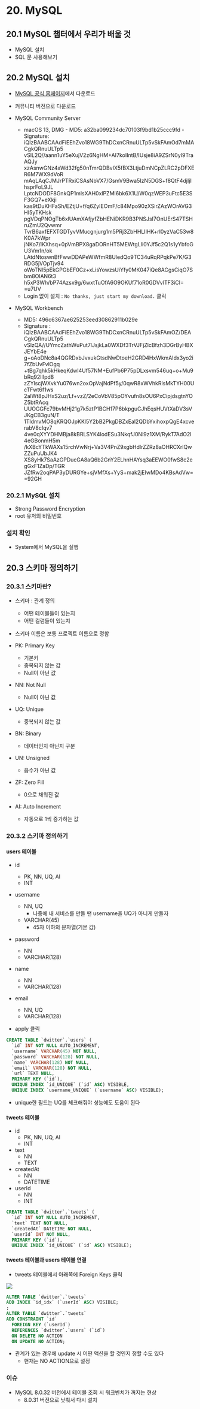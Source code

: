 # 20. MySQL

## 20.1 MySQL 챕터에서 우리가 배울 것

- MySQL 설치
- SQL 문 사용해보기

## 20.2 MySQL 설치

- [MySQL 공식 홈페이지](https://www.mysql.com/)에서 다운로드
- 커뮤니티 버전으로 다운로드
- MySQL Community Server

  - macOS 13, DMG - MD5: a32ba099234dc70103f9bd1b25ccc9fd - Signature: iQIzBAABCAAdFiEEhZvo18WG9ThDCxnCRnuULTp5vSkFAmOd7mMACgkQRnuULTp5
    vSlL2Q//aann1uY5eXujV2z6NgHM+AI7koIIntB/IUsje8iA9ZSrN0yI9TraAQJy
    xzAsnwGNz4aWd32fg50nTmrQDBvIX5fBX3LtjuDmNCpZLRC2pDFXER6M7WX9dVoR
    mAqLAqCJMJrPTRxiCSAsNbVX7/GsmV9Bwa5IzN5DGS+f8QtF4djIjIhsprFoL9JL
    LptcNDODF8GnkQP1mlsXAH0xlPZMI6bk6X1U/W0qzWEP3uFtc5E3SF3GQ7+eXkji
    kas9tDuKHFaSh/EZtjU+f/q6ZyIEOmF/c84Mpo90zXSirZAzWOrAVG3HI5yTKHsk
    pgVDqPNOgTb6xlUAmXAfjyfZbHENiDKR9B3PNSJsI7OnUErS47TSHruZmU2Qvwmr
    TvrB6axfEFXTGDTyvVMucgnjurg1m5PRj3ZbHHLIIHK+rl0yzVaC53w8K0A7kWpr
    jNKo7/lKXhsq+0pVmBPX8gaDORnHT5MEWtgLIi0YJf5c2Q1s1yYbfoGU3Vm1n/ok
    LAtdNtoswnBfFwwDDAPeWWfmR8UledQo9TC34uRqRPqkPe7K/G3RDG5jVOpTjv94
    oWoTNl5pEkGPGbEF0Cz+xLisYowzsUiYfy0MK047iQe8ACgsCiqO7Sbm8OlAN6t3
    h5xP3Wh/bP74Azsx9g/6wxtTuOfA6O9OKUf71oR0GDVvlTF3iCI=
    =u7UV
  - Login 없이 설치 : `No thanks, just start my download.` 클릭

- MySQL Workbench
  - MD5: 496c6367ae625253eed30862911b029e
  - Signature : iQIzBAABCAAdFiEEhZvo18WG9ThDCxnCRnuULTp5vSkFAmOZ/DEACgkQRnuULTp5
    vSlzQA//UYmcZathWuPut7lJsjkLa0WXDf3TrVJFjZlcBfzh3DGrByHBXJEYbE4e
    g+oAoDNc8a4QGRDxbJvxukGtsdNwDtoeH2GRD4HxWkmAIdx3yo2i7fZbUvFvlOgq
    +tBg7qhk5kHkeqKdwl4Uf57NM+EufPb6P75pDLxsvm546uq+o+Mu9bRq92IlIpd8
    zZYlscjWXvkYu076wn2oxOpVajNdPf5y/0qwR8xWVhkRlsMkTYH00UcTFwt6f1ws
    2alWt8pJHxS2uz/Lf+vzZ/2eCoVbV85pOYvufn8sOU6PxCipjdsgtnYOZ5btRAcq
    UUOGGFc79bvMHj21g7k5ztP1BCH17P6bkpguCJhEqsHUVtXaDV3sVJKgCB3guN/T
    1TldmvMO8qKRQOJpKKl5Y2bB2PkgDBZxEal2QDbYxihoxpQgE4xcverabV8cIqv7
    4ve0qXYYDHMBja8kBRLSYK4lodESu3NkqfJ0Nl9z1XM/RykT7AdO2l4eGBonmH5m
    /kXBcYTkWAXs15rchVwNrj+Va3V4PnZ9xgbHdlrZZRz8aOHRCXrlQwZZuPuUbJK4
    XS8yHk7SaAzGPDucGA8aQ6b2GnY2ELhnHAYsq3aEEWO0fwS8c2egGxF1ZaDp/TGR
    JZfRw2oqPAP3yDURGYe+sjVMfXs+YyS+mak2jEIwMDo4KBsAdVw=
    =92GH

### 20.2.1 MySQL 설치

- Strong Password Encryption
- root 유저의 비밀번호

### 설치 확인

- System에서 MySQL을 실행

## 20.3 스키마 정의하기

### 20.3.1 스키마란?

- 스키마 : 관계 정의
  - 어떤 테이블들이 있는지
  - 어떤 컬럼들이 있는지
- 스키마 이름은 보통 프로젝트 이름으로 정함

- PK: Primary Key
  - 기본키
  - 중복되지 않는 값
  - Null이 아닌 값
- NN: Not Null
  - Null이 아닌 값
- UQ: Unique
  - 중복되지 않는 값
- BN: Binary
  - 데이터인지 아닌지 구분
- UN: Unsigned
  - 음수가 아닌 값
- ZF: Zero Fill
  - 0으로 채워진 값
- AI: Auto Increment
  - 자동으로 1씩 증가하는 값

### 20.3.2 스키마 정의하기

#### users 테이블

- id
  - PK, NN, UQ, AI
  - INT
- username
  - NN, UQ
    - 나중에 내 서비스를 만들 땐 username을 UQ가 아니게 만들자
  - VARCHAR(45)
    - 45자 이하의 문자열(기본 값)
- password
  - NN
  - VARCHAR(128)
- name
  - NN
  - VARCHAR(128)
- email

  - NN, UQ
  - VARCHAR(128)

- apply 클릭

```sql
CREATE TABLE `dwitter`.`users` (
  `id` INT NOT NULL AUTO_INCREMENT,
  `username` VARCHAR(45) NOT NULL,
  `password` VARCHAR(128) NOT NULL,
  `name` VARCHAR(128) NOT NULL,
  `email` VARCHAR(128) NOT NULL,
  `url` TEXT NULL,
  PRIMARY KEY (`id`),
  UNIQUE INDEX `id_UNIQUE` (`id` ASC) VISIBLE,
  UNIQUE INDEX `username_UNIQUE` (`username` ASC) VISIBLE);

```

- unique한 필드는 UQ를 체크해줘야 성능에도 도움이 된다

#### tweets 테이블

- id
  - PK, NN, UQ, AI
  - INT
- text
  - NN
  - TEXT
- createdAt
  - NN
  - DATETIME
- userId
  - NN
  - INT

```sql
CREATE TABLE `dwitter`.`tweets` (
  `id` INT NOT NULL AUTO_INCREMENT,
  `text` TEXT NOT NULL,
  `createdAt` DATETIME NOT NULL,
  `userId` INT NOT NULL,
  PRIMARY KEY (`id`),
  UNIQUE INDEX `id_UNIQUE` (`id` ASC) VISIBLE);

```

#### tweets 테이블과 users 테이블 연결

- tweets 테이블에서 아래쪽에 Foreign Keys 클릭

![](../images/workbench_%EA%B4%80%EA%B3%84%EC%84%A4%EC%A0%95.png)

```sql
ALTER TABLE `dwitter`.`tweets`
ADD INDEX `id_idx` (`userId` ASC) VISIBLE;
;
ALTER TABLE `dwitter`.`tweets`
ADD CONSTRAINT `id`
  FOREIGN KEY (`userId`)
  REFERENCES `dwitter`.`users` (`id`)
  ON DELETE NO ACTION
  ON UPDATE NO ACTION;

```

- 관계가 있는 경우에 update 시 어떤 액션을 할 것인지 정할 수도 있다
  - 현재는 NO ACTION으로 설정

### 이슈

- MySQL 8.0.32 버전에서 테이블 조회 시 워크벤치가 꺼지는 현상
  - 8.0.31 버전으로 낮춰서 다시 설치
